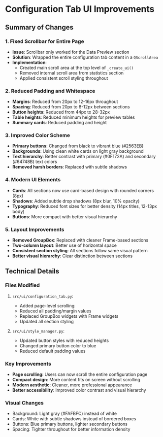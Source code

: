 # Configuration Tab UI Improvements

## Summary of Changes

### 1. Fixed Scrollbar for Entire Page
- **Issue**: Scrollbar only worked for the Data Preview section
- **Solution**: Wrapped the entire configuration tab content in a `QScrollArea`
- **Implementation**: 
  - Created main scroll area at the top level of `_create_ui()`
  - Removed internal scroll area from statistics section
  - Applied consistent scroll styling throughout

### 2. Reduced Padding and Whitespace
- **Margins**: Reduced from 20px to 12-16px throughout
- **Spacing**: Reduced from 20px to 8-12px between sections
- **Button heights**: Reduced from 44px to 28-32px
- **Table heights**: Reduced minimum heights for preview tables
- **Summary cards**: Reduced padding and height

### 3. Improved Color Scheme
- **Primary buttons**: Changed from black to vibrant blue (#2563EB)
- **Backgrounds**: Using clean white cards on light gray background
- **Text hierarchy**: Better contrast with primary (#0F172A) and secondary (#64748B) text colors
- **Removed harsh borders**: Replaced with subtle shadows

### 4. Modern UI Elements
- **Cards**: All sections now use card-based design with rounded corners (8px)
- **Shadows**: Added subtle drop shadows (8px blur, 10% opacity)
- **Typography**: Reduced font sizes for better density (14px titles, 12-13px body)
- **Buttons**: More compact with better visual hierarchy

### 5. Layout Improvements
- **Removed GroupBox**: Replaced with cleaner Frame-based sections
- **Two-column layout**: Better use of horizontal space
- **Consistent section styling**: All sections follow same visual pattern
- **Better visual hierarchy**: Clear distinction between sections

## Technical Details

### Files Modified
1. `src/ui/configuration_tab.py`:
   - Added page-level scrolling
   - Reduced all padding/margin values
   - Replaced GroupBox widgets with Frame widgets
   - Updated all section styling

2. `src/ui/style_manager.py`:
   - Updated button styles with reduced heights
   - Changed primary button color to blue
   - Reduced default padding values

### Key Improvements
- **Page scrolling**: Users can now scroll the entire configuration page
- **Compact design**: More content fits on screen without scrolling
- **Modern aesthetic**: Cleaner, more professional appearance
- **Better accessibility**: Improved color contrast and visual hierarchy

### Visual Changes
- Background: Light gray (#FAFBFC) instead of white
- Cards: White with subtle shadows instead of bordered boxes
- Buttons: Blue primary buttons, lighter secondary buttons
- Spacing: Tighter throughout for better information density